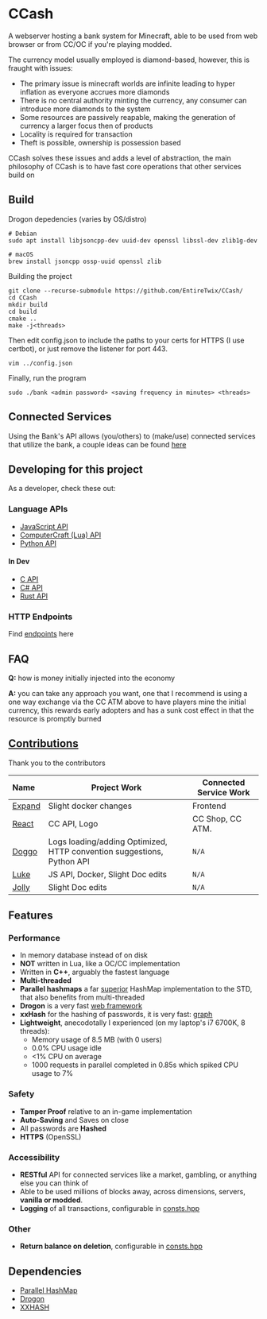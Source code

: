# CCash

A webserver hosting a bank system for Minecraft, able to be used from web browser or from CC/OC if you're playing modded.

The currency model usually employed is diamond-based, however, this is fraught with issues:

- The primary issue is minecraft worlds are infinite leading to hyper inflation as everyone accrues more diamonds
- There is no central authority minting the currency, any consumer can introduce more diamonds to the system
- Some resources are passively reapable, making the generation of currency a larger focus then of products
- Locality is required for transaction
- Theft is possible, ownership is possession based

CCash solves these issues and adds a level of abstraction, the main philosophy of CCash is to have fast core operations that other services build on

## Build

Drogon depedencies (varies by OS/distro)
```
# Debian
sudo apt install libjsoncpp-dev uuid-dev openssl libssl-dev zlib1g-dev

# macOS
brew install jsoncpp ossp-uuid openssl zlib
```

Building the project

```
git clone --recurse-submodule https://github.com/EntireTwix/CCash/
cd CCash
mkdir build
cd build
cmake ..
make -j<threads>
```

Then edit config.json to include the paths to your certs for HTTPS (I use certbot), or just remove the listener for port 443.

```
vim ../config.json
```

Finally, run the program

```
sudo ./bank <admin password> <saving frequency in minutes> <threads>
```

## Connected Services

Using the Bank's API allows (you/others) to (make/use) connected services that utilize the bank, a couple ideas can be found [here](services.md)

## Developing for this project

As a developer, check these out:

### Language APIs
* [JavaScript API](https://github.com/LukeeeeBennett/ccash-client-js)
* [ComputerCraft (Lua) API](https://github.com/Reactified/rpm/blob/main/packages/ccash-api/api.lua)
* [Python API](https://github.com/fearlessdoggo21/ccashpythonclient)

#### In Dev
* [C API]()
* [C# API](https://github.com/Soverclysm/CCash-dotnet-api)
* [Rust API](https://git.stboyden.com/STBoyden/ccash-rs)

### HTTP Endpoints
Find [endpoints](https://github.com/EntireTwix/CCash/blob/main/help.md) here

## FAQ
**Q:** how is money initially injected into the economy

**A:** you can take any approach you want, one that I recommend is using a one way exchange via the CC ATM above to have players mine the initial currency, this rewards early adopters and has a sunk cost effect in that the resource is promptly burned

## [Contributions](https://github.com/EntireTwix/CCash/graphs/contributors)
Thank you to the contributors

| Name                                        | Project Work                                                            | Connected Service Work |
| :------------------------------------------ | ----------------------------------------------------------------------- | ---------------------- |
| [Expand](https://github.com/Expand-sys)     | Slight docker changes                                                   | Frontend               |
| [React](https://github.com/Reactified)      | CC API, Logo                                                            | CC Shop, CC ATM.       |
| [Doggo](https://github.com/FearlessDoggo21) | Logs loading/adding Optimized, HTTP convention suggestions, Python API  | `N/A`                  |
| [Luke](https://github.com/LukeeeeBennett)   | JS API, Docker, Slight Doc edits                                        | `N/A`                  |
| [Jolly](https://github.com/STBoyden)        | Slight Doc edits                                                        | `N/A`                  |

## Features

### Performance
- In memory database instead of on disk
- **NOT** written in Lua, like a OC/CC implementation
- Written in **C++**, arguably the fastest language
- **Multi-threaded**
- **Parallel hashmaps** a far [superior](https://greg7mdp.github.io/parallel-hashmap/) HashMap implementation to the STD, that also benefits from multi-threaded
- **Drogon** is a very fast [web framework](https://www.techempower.com/benchmarks/#section=data-r20&hw=ph&test=composite)
- **xxHash** for the hashing of passwords, it is very fast: [graph](https://user-images.githubusercontent.com/750081/61976089-aedeab00-af9f-11e9-9239-e5375d6c080f.png)
- **Lightweight**, anecodotally I experienced (on my laptop's i7 6700K, 8 threads):
  - Memory usage of 8.5 MB (with 0 users)
  - 0.0% CPU usage idle 
  - <1% CPU on average 
  - 1000 requests in parallel completed in 0.85s which spiked CPU usage to 7%
  
### Safety

- **Tamper Proof** relative to an in-game implementation
- **Auto-Saving** and Saves on close
- All passwords are **Hashed**
- **HTTPS** (OpenSSL)

### Accessibility

- **RESTful** API for connected services like a market, gambling, or anything else you can think of
- Able to be used millions of blocks away, across dimensions, servers, **vanilla or modded**.
- **Logging** of all transactions, configurable in [consts.hpp](include/consts.hpp)

### Other
- **Return balance on deletion**, configurable in [consts.hpp](include/consts.hpp)

## Dependencies

- [Parallel HashMap](https://github.com/greg7mdp/parallel-hashmap/tree/master)
- [Drogon](https://github.com/an-tao/drogon/tree/master)
- [XXHASH](https://github.com/Cyan4973/xxHash)
